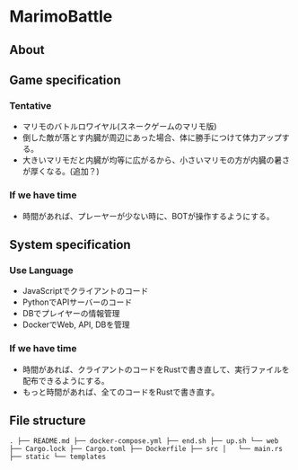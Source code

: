 # MarimoBattle

## About

## Game specification
### Tentative
- マリモのバトルロワイヤル(スネークゲームのマリモ版)
- 倒した敵が落とす内臓が周辺にあった場合、体に勝手につけて体力アップする。
- 大きいマリモだと内臓が均等に広がるから、小さいマリモの方が内臓の暑さが厚くなる。(追加？)

### If we have time
- 時間があれば、プレーヤーが少ない時に、BOTが操作するようにする。

## System specification
### Use Language
- JavaScriptでクライアントのコード
- PythonでAPIサーバーのコード
- DBでプレイヤーの情報管理
- DockerでWeb, API, DBを管理

### If we have time
- 時間があれば、クライアントのコードをRustで書き直して、実行ファイルを配布できるようにする。
- もっと時間があれば、全てのコードをRustで書き直す。

## File structure
`
.
├── README.md
├── docker-compose.yml
├── end.sh
├── up.sh
└── web
    ├── Cargo.lock
    ├── Cargo.toml
    ├── Dockerfile
    ├── src
    │   └── main.rs
    ├── static
    └── templates
`

